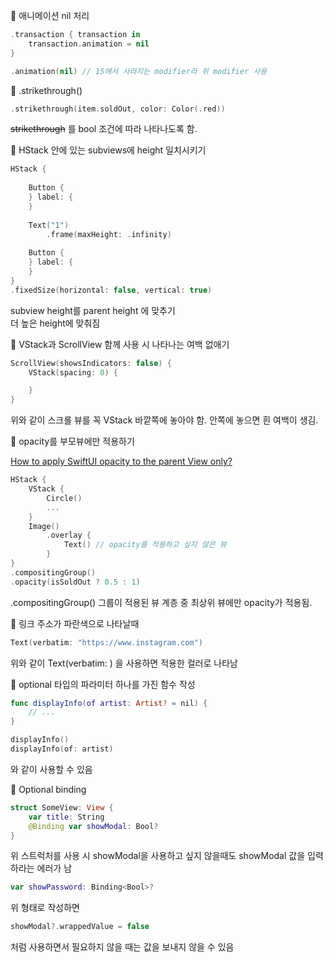 
🥐 애니메이션 nil 처리 
```swift
.transaction { transaction in
    transaction.animation = nil
}

.animation(nil) // 15에서 사라지는 modifier라 위 modifier 사용
```

  
🥐 .strikethrough()
```swift
.strikethrough(item.soldOut, color: Color(.red))
```

<s>strikethrough</s> 를 bool 조건에 따라 나타나도록 함. 


🥐 HStack 안에 있는 subviews에 height 일치시키기
```swift
HStack {
    
    Button {
    } label: {
    }
    
    Text("1")
        .frame(maxHeight: .infinity)
    
    Button {
    } label: {
    }
}
.fixedSize(horizontal: false, vertical: true)
```
subview height를 parent height 에 맞추기  
더 높은 height에 맞춰짐


🥐 VStack과 ScrollView 함께 사용 시 나타나는 여백 없애기 
```swift
ScrollView(showsIndicators: false) {
    VStack(spacing: 0) {

    }
}
```
위와 같이 스크롤 뷰를 꼭 VStack 바깥쪽에 놓아야 함.
안쪽에 놓으면 흰 여백이 생김.

🥐 opacity를 부모뷰에만 적용하기

[How to apply SwiftUI opacity to the parent View only?](https://stackoverflow.com/questions/72402274/how-to-apply-swiftui-opacity-to-the-parent-view-only)

```swift
HStack {
    VStack {
        Circle()
        ...
    }
    Image()
        .overlay {
            Text() // opacity를 적용하고 싶지 않은 뷰
        }
}
.compositingGroup()
.opacity(isSoldOut ? 0.5 : 1)
```
.compositingGroup()
그룹이 적용된 뷰 계층 중 최상위 뷰에만 opacity가 적용됨.

🥐 링크 주소가 파란색으로 나타날때
```swift
Text(verbatim: "https://www.instagram.com")
```
위와 같이 Text(verbatim: ) 을 사용하면 적용한 컬러로 나타남

🥐 optional 타입의 파라미터 하나를 가진 함수 작성 
```swift
func displayInfo(of artist: Artist? = nil) {
    // ...
}

displayInfo()
displayInfo(of: artist)
```
와 같이 사용할 수 있음

🥐 Optional binding 
```swift
struct SomeView: View {
    var title: String
    @Binding var showModal: Bool?
}
```
위 스트럭처를 사용 시 showModal을 사용하고 싶지 않을때도 showModal 값을 입력하라는 에러가 남
```swift
var showPassword: Binding<Bool>?
```
위 형태로 작성하면
```swift
showModal?.wrappedValue = false 
```
처럼 사용하면서 필요하지 않을 때는 값을 보내지 않을 수 있음



